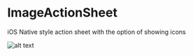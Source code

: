 # ImageActionSheet
iOS Native style action sheet with the option of showing icons

![alt text](https://user-images.githubusercontent.com/16186934/83187499-87f88480-a12e-11ea-8a12-19e08cebb4dc.png)
